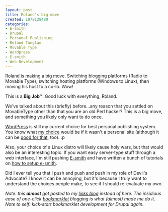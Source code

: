 ```yaml
--- 
layout: post
title: Roland's big move
created: 1078128480
categories: 
- E-smith
- Drupal
- Personal Publishing
- Roland Tanglao
- Movable Type
- Wordpress
- E-smith
- Web Development
---
```

<p>
	<a href="http://www.rolandtanglao.com/2004/02/29.html#a6386" title="Roland Tanglao: Goodbye Radio, it's been great">Roland is making a big move</a>. Switching blogging platforms (Radio to Movable Type), switching hosting platforms (Windows to Linux), then moving his host to a co-lo. Wow!</p>
<p>
	This is a <strong>Big Job&trade;</strong>. Good luck with everything, Roland.</p>
<!--break-->
<p>
	We&#39;ve talked about this (briefly) before...any reason that you settled on MovableType other than that you are an old Perl hacker? This is a big move, and something you likely only want to do once.</p>
<p>
	<a href="http://www.wordpress.org">WordPress</a> is still my current choice for best personal publishing system. You know what <a href="http://www.drupal.org" title="My choice for best personal publishing platform is Drupal">my choice</a> would be if it wasn&#39;t a personal site (although it can be <a href="http://www.bmannconsulting.com" title="My personal site B. Mann Consulting is Drupal-powered">good for that</a>, too). :p</p>
<p>
	Also, your choice of a Linux distro will likely cause holy wars, but that would also be an interesting topic. If you want easy server-type stuff through a web interface, I&#39;m still pushing <a href="http://www.e-smith.org">E-smith</a> and have written a bunch of tutorials on <a href="http://www.bmannconsulting.com/node/view/5" title="How to setup e-smith">how to setup e-smith</a>.</p>
<p>
	Did I ever tell you that I push and push and push in my role of Devil&#39;s Advocate? I know it can be annoying, but it&#39;s because I truly want to understand the choices people make, to see if I should re-evaluate my own.</p>
<p>
	<em>Note: this <strong>almost</strong> got posted to my <a href="http://links.bmannconsulting.com" title="Boris' Link Blog">links blog</a> instead of here. The insidious ease of one-click <a href="http://www.bookmarklets.com/">bookmarklet</a> blogging is what (almost) made me do it. Note to self: kick-start bookmarklet development for Drupal again.</em></p>
